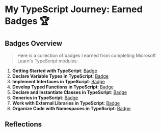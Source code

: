 # My TypeScript Journey: Earned Badges 🏆

## Badges Overview

> Here is a collection of badges I earned from completing Microsoft Learn's TypeScript modules:

1. **Getting Started with TypeScript**: [Badge](https://learn.microsoft.com/api/achievements/share/en-us/FroZe36/9NSFAW6U?sharingId=67818551DCC7BA6C)
2. **Declare Variable Types in TypeScript**: [Badge](https://learn.microsoft.com/api/achievements/share/en-us/FroZe36/3XLQS2NH?sharingId=67818551DCC7BA6C)
3. **Implement Interfaces in TypeScript**: [Badge](https://learn.microsoft.com/api/achievements/share/en-us/FroZe36/HYGEHS98?sharingId=67818551DCC7BA6C)
4. **Develop Typed Functions in TypeScript**: [Badge](https://learn.microsoft.com/api/achievements/share/en-us/FroZe36/ZPFCEJV2?sharingId=67818551DCC7BA6C)
5. **Declare and Instantiate Classes in TypeScript**: [Badge](https://learn.microsoft.com/api/achievements/share/en-us/FroZe36/BLMXFZKD?sharingId=67818551DCC7BA6C)
6. **Generics in TypeScript**: [Badge](https://learn.microsoft.com/api/achievements/share/en-us/FroZe36/24X98NPV?sharingId=67818551DCC7BA6C)
7. **Work with External Libraries in TypeScript**: [Badge](https://learn.microsoft.com/api/achievements/share/en-us/FroZe36/8R6UX4EW?sharingId=67818551DCC7BA6C)
8. **Organize Code with Namespaces in TypeScript**: [Badge](https://learn.microsoft.com/api/achievements/share/en-us/FroZe36/8R6U49EW?sharingId=67818551DCC7BA6C)

## Reflections


